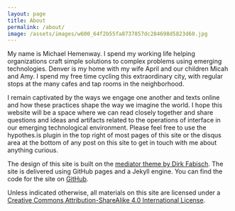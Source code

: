 ```yaml
---
layout: page
title: About
permalink: /about/
image: /assets/images/w600_64f2b55fa8737857dc284698d5823d60.jpg
---
```


My name is Michael Hemenway. I spend my working life helping organizations craft simple solutions to complex problems using emerging technologies. Denver is my home with my wife April and our children Micah and Amy. I spend my free time cycling this extraordinary city, with regular stops at the many cafes and tap rooms in the neighborhood.

I remain captivated by the ways we engage one another and texts online and how these practices shape the way we imagine the world. I hope this website will be a space where we can read closely together and share questions and ideas and artifacts related to the operations of interface in our emerging technological environment. Please feel free to use the hypothes.is plugin in the top right of most pages of this site or the disqus area at the bottom of any post on this site to get in touch with me about anything curious.

The design of this site is built on the [mediator theme by Dirk Fabisch](https://github.com/dirkfabisch/mediator). The site is delivered using GitHub pages and a Jekyll engine. You can find the code for the site on [GitHub](https://github.com/textpotential/aproximatebible/tree/master/docs).

Unless indicated otherwise, all materials on this site are licensed under a [Creative Commons Attribution-ShareAlike 4.0 International License](http://creativecommons.org/licenses/by-sa/4.0/).
